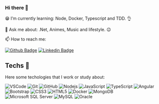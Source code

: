 ### Hi there 👋

😁 I’m currently learning: Node, Docker, Typescript and TDD. 👌

💬 Ask me about: .Net, Animes, Music and lifestyle. 😉

📫 How to reach me: 

[![Github Badge](https://img.shields.io/badge/-Github-000?style=flat-square&logo=Github&logoColor=white&link=https://github.com/juliorenanp)](https://github.com/juliorenanp)
[![Linkedin Badge](https://img.shields.io/badge/-Julio%20Pinheiro-blue?style=flat-square&logo=Linkedin&logoColor=white&link=https://www.linkedin.com/in/juliorspinheiro/)](https://www.linkedin.com/in/juliorspinheiro/)


## Techs 👾
Here some techologies that I work or study about:

![VSCode](https://img.shields.io/badge/-VSCode-007ACC?style=flat-square&logo=visual-studio-code&logoColor=white)
![Git](https://img.shields.io/badge/-Git-black?style=flat-square&logo=git)
![GitHub](https://img.shields.io/badge/-GitHub-181717?style=flat-square&logo=github)
![Nodejs](https://img.shields.io/badge/-Nodejs-339933?style=flat-square&logo=Node.js&logoColor=white)
![JavaScript](https://img.shields.io/badge/-JavaScript-black?style=flat-square&logo=javascript)
![TypeScript](https://img.shields.io/badge/-TypeScript-007ACC?style=flat-square&logo=typescript)
![Angular](https://img.shields.io/badge/-Angular-DD0031?style=flat-square&logo=angular)
![Bootstrap](https://img.shields.io/badge/-Bootstrap-563D7C?style=flat-square&logo=bootstrap)
![CSS3](https://img.shields.io/badge/-CSS3-1572B6?style=flat-square&logo=css3)
![HTML5](https://img.shields.io/badge/-HTML5-E34F26?style=flat-square&logo=html5&logoColor=white)
![Docker](https://img.shields.io/badge/-Docker-2496ED?style=flat-square&logo=docker&logoColor=white)
![MongoDB](https://img.shields.io/badge/-MongoDB-black?style=flat-square&logo=mongodb)
![Microsoft SQL Server](https://img.shields.io/badge/-SQL%20Server-CC2927?style=flat-square&logo=microsoft-sql-server&logoColor=white)
![MySQL](https://img.shields.io/badge/-MySQL-4479A1?style=flat-square&logo=mysql&logoColor=white)
![Oracle](https://img.shields.io/badge/Oracle%20Cloud-F80000?style=flat-square&logo=oracle&logoColor=white)
